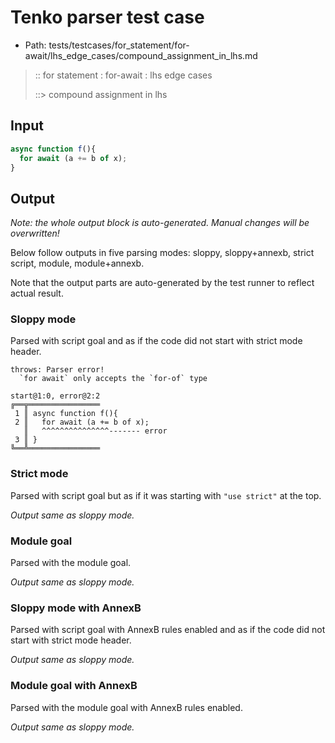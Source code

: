 # Tenko parser test case

- Path: tests/testcases/for_statement/for-await/lhs_edge_cases/compound_assignment_in_lhs.md

> :: for statement : for-await : lhs edge cases
>
> ::> compound assignment in lhs

## Input

`````js
async function f(){
  for await (a += b of x);
}
`````

## Output

_Note: the whole output block is auto-generated. Manual changes will be overwritten!_

Below follow outputs in five parsing modes: sloppy, sloppy+annexb, strict script, module, module+annexb.

Note that the output parts are auto-generated by the test runner to reflect actual result.

### Sloppy mode

Parsed with script goal and as if the code did not start with strict mode header.

`````
throws: Parser error!
  `for await` only accepts the `for-of` type

start@1:0, error@2:2
╔══╦════════════════
 1 ║ async function f(){
 2 ║   for await (a += b of x);
   ║   ^^^^^^^^^^^^^^^------- error
 3 ║ }
╚══╩════════════════

`````

### Strict mode

Parsed with script goal but as if it was starting with `"use strict"` at the top.

_Output same as sloppy mode._

### Module goal

Parsed with the module goal.

_Output same as sloppy mode._

### Sloppy mode with AnnexB

Parsed with script goal with AnnexB rules enabled and as if the code did not start with strict mode header.

_Output same as sloppy mode._

### Module goal with AnnexB

Parsed with the module goal with AnnexB rules enabled.

_Output same as sloppy mode._

